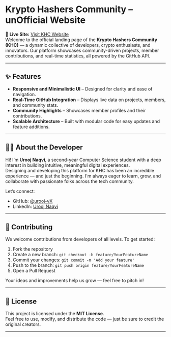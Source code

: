 # Krypto Hashers Community – unOfficial Website

🔗 **Live Site:** [Visit KHC Website](https://krypto-hashers-community.github.io/Khc-Official/)  
Welcome to the official landing page of the **Krypto Hashers Community (KHC)** — a dynamic collective of developers, crypto enthusiasts, and innovators. Our platform showcases community-driven projects, member contributions, and real-time statistics, all powered by the GitHub API.

---

## ✨ Features

- **Responsive and Minimalistic UI** – Designed for clarity and ease of navigation.  
- **Real-Time GitHub Integration** – Displays live data on projects, members, and community stats.  
- **Community Highlights** – Showcases member profiles and their contributions.  
- **Scalable Architecture** – Built with modular code for easy updates and feature additions.  

---

## 🧑‍💻 About the Developer

Hi! I’m **Urooj Naqvi**, a second-year Computer Science student with a deep interest in building intuitive, meaningful digital experiences.  
Designing and developing this platform for KHC has been an incredible experience — and just the beginning. I'm always eager to learn, grow, and collaborate with passionate folks across the tech community.

Let’s connect:

- GitHub: [@urooj-vX](https://github.com/urooj-vX)  
- LinkedIn: [Urooj Naqvi](https://www.linkedin.com/in/urooj-naqvi/)

---

## 🤝 Contributing

We welcome contributions from developers of all levels. To get started:

1. Fork the repository  
2. Create a new branch: `git checkout -b feature/YourFeatureName`  
3. Commit your changes: `git commit -m 'Add your feature'`  
4. Push to the branch: `git push origin feature/YourFeatureName`  
5. Open a Pull Request  

Your ideas and improvements help us grow — feel free to pitch in!

---

## 📜 License

This project is licensed under the **MIT License**.  
Feel free to use, modify, and distribute the code — just be sure to credit the original creators.

---
